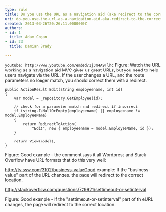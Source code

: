 ```yaml
---
type: rule
title: Do you use the URL as a navigation aid (aka redirect to the correct url if it is incorrect)?
uri: do-you-use-the-url-as-a-navigation-aid-aka-redirect-to-the-correct-url-if-it-is-incorrect
created: 2013-03-26T20:26:11.0000000Z
authors:
- id: 1
  title: Adam Cogan
- id: 23
  title: Damian Brady

---
```


`youtube: http://www.youtube.com/embed/1j3m4A9Tlhc`
Figure: Watch the URL working as a navigation aid
MVC gives us great URLs, but you need to help users navigate via the URL.  If the user changes a URL, and the route parameters no longer match, you should correct them with a redirect.
 

```
public ActionResult Edit(string employeename, int id)
{
    var model = _repository.GetEmployee(id);

    // check for a parameter match and redirect if incorrect
    if (string.IsNullOrEmpty(employeename) || employeename != model.EmployeeName)
    {
        return RedirectToAction(
            "Edit", new { employeename = model.EmployeeName, id });
    }

    return View(model);
}
```

Figure: Good example - the comment says it all  Wordpress and Stack Overflow have URL formats that do this very well:



http://tv.ssw.com/3102/business-valueGood example: If the "business-value" part of the URL changes, the page will redirect to the correct location.




http://stackoverflow.com/questions/729921/settimeout-or-setinterval

Figure: Good example - If the "settimeout-or-setinterval" part of th eURL changes, the page will redirect to the correct location.
